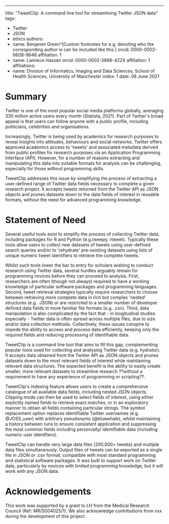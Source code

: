 ---
title: "TweetClip: A command line tool for streamlining Twitter JSON data"
tags:
  - Twitter
  - JSON
  - ethics
authors:
  - name: Benjamin Green^[Custom footnotes for e.g. denoting who the corresponding author is can be included like this.]
    orcid: 0000-0002-6608-9648
    affiliation: 1
  - name: Lamiece Hassan
    orcid: 0000-0002-5888-422X
    affiliation: 1
affiliations:
 - name: Division of Informatics, Imaging and Data Sciences, School of Health Sciences, University of Manchester
   index: 1
date: 08 June 2021

# Summary
Twitter is one of the most popular social media platforms globally, averaging 330 million active users every month (Statista, 2021). Part of Twitter's broad appeal is that users can follow anyone with a public profile, including politicians, celebrities and organisations. 

Increasingly, Twitter is being used by academics for research purposes to reveal insights into attitudes, behaviours and social networks. Twitter offers approved academics access to 'tweets' and associated metadata derived from public profiles for research purposes via an Application Programming Interface (API). However, for a number of reasons extracting and manipulating this data into suitable formats for analysis can be challenging, especially for those without programming skills. 

TweetClip addresses this issue by simplifying the process of extracting a user-defined range of Twitter data fields necessary to complete a given research project. It accepts tweets returned from the Twitter API as JSON objects and prunes datasets down to the data fields of interest in reusable formats, without the need for advanced programming knowledge. 


# Statement of Need
Several useful tools exist to simplify the process of collecting Twitter data, including packages for R and Python (e.g.tweepy, rtweet). Typically these tools allow users to collect new datasets of tweets using user-defined search queries and/or to 'rehydrate' pre-existing datasets using lists of unique numeric tweet identifiers to retrieve the complete tweets. 

Whilst such tools lower the bar to entry for scholars wishing to conduct research using Twitter data, several hurdles arguably remain for programming novices before they can proceed to analysis. First, researchers are often (though not always) required to have a working knowledge of particular software packages and programming languages. Second, tweet retrieval strategies typically require researchers to choose between retrieving more complete data in rich but complex 'nested' structures (e.g. .JSON) or are restricted to a smaller number of developer defined data fields in more familiar file formats (e.g. .csv). Third, data manipulation is also complicated by the fact that - in longitudinal studies especially - Twitter data is often spread across multiple files, due to size and/or data collection methods. Collectively, these issues conspire to impede the ability to access and process data efficiently, keeping only the required fields and reducing processing of identifiable data.

TweetClip is a command line tool that aims to fill this gap, complementing popular tools used for collecting and analysing Twitter data (e.g. hydrator). It accepts data obtained from the Twitter API as JSON objects and prunes datasets down to the most relevant fields of interest while maintaining relevant data structures. The expected benefit is the ability to easily create smaller, more relevant datasets to streamline research ??without a requirement to have any experience of programming or scripting??.

TweetClip's indexing feature allows users to create a comprehensive catalogue of all available data fields, including nested JSON objects. Clipping mode can then be used to select fields of interest, using either explicitly named fields to retrieve exact matches, or in an exploratory manner to obtain all fields containing particular strings. The symbol replacement option replaces identifiable Twitter usernames (e.g. @JOSS_user) with arbitrary pseudonyms (@bluewhale), whilst maintaining a history between runs to ensure consistent application and suppressing the most common fields including person/ally/ identifiable data (including numeric user identifiers).

TweetClip can handle very large data files (200,000+ tweets) and multiple data files simultaneously. Output files of tweets can be exported as a single file in JSON or .csv format, compatible with most standard programming and statistical software packages. It was built to support work on Twitter data, particularly by novices with limited programming knowledge, but it will work with any JSON data.


# Acknowledgements

This work was supported by a grant to LH from the Medical Research Council (Ref: MR/S004025/1). We also acknowledge contributions from xxx during the development of this project.



